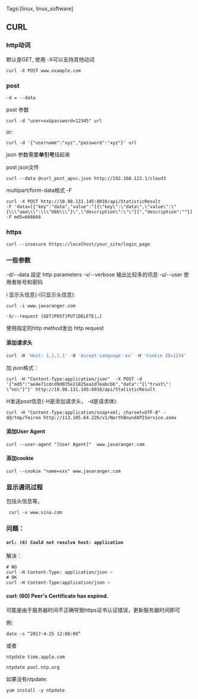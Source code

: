 Tags:[linux, linux_software]

## CURL



### http动词

默认是GET, 使用 -X可以支持其他动词

`curl -X POST www.example.com`



### post

`-d = --data`

post 参数

`curl -d "user=xx&password=12345" url`

or:

`curl -d '{"username":"xyz","password":"xyz"}' url`

json 参数需要**单引号**括起来



post json文件

`curl --data @curl_post_apsc.json http://192.168.122.1/cloud3`



multipart/form-data格式 -F

```
curl -X POST http://10.98.131.145:8010/api/StatisticResult 
-F 'data=[{"key":"data","value":"[{\"key\":\"data\",\"value\":\"{\\\"aaa\\\":\\\"bbb\\\"}\",\"description\":\"\"}]","description":""}]' 
-F md5=666666
```







### https

`curl --insecure https://localhost/your_site/login_page  `







### 一些参数

-d/--data                             設定 http parameters 
-v/--verbose                       输出比较多的讯息
-u/--user                             使用者账号和密码



i 显示头信息(-I只显示头信息):

`curl -i www.javaranger.com`



`-X/--request [GET|POST|PUT|DELETE|…]  `

使用指定的http method发出 http request



#### 添加请求头

```python
curl -H 'Host: 1,1,1,1' -H 'Accept-Language：es' -H 'Cookie ID=1234'
```

加 json格式：

```
curl -H "Content-Type:application/json"  -X POST -d '{"md5":"ae4e71cdcd9d035e21825ea1d7eabcb6","data":"{\"trust\": \"no\"}"}' http://10.98.131.145:8010/api/StatisticResult
```





H发送post信息(-H是添加请求头， -d是请求体):

```
curl -H "Content-Type:application/soap+xml; charset=UTF-8" -d@/tmp/feiren http://113.105.64.226/v1/NorthBoundAPIService.asmx
```



#### 添加User Agent

```
curl --user-agent "[User Agent]"  www.javaranger.com
```



#### 添加cookie

```
curl --cookie "name=xxx" www.javaranger.com
```



### 显示通讯过程

包括头信息等。

` curl -v www.sina.com`





### 问题：

#### ` url: (6) Could not resolve host: application `

解决：

```
# NG
curl -H Content-Type: application/json ~
# OK
curl -H Content-Type:application/json ~
```



#### curl: (60) Peer's Certificate has expired.

可能是由于服务器时间不正确导致https证书认证错误，更新服务器时间即可

例:

`date -s “2017-4-25 12:00:00”`

或者

`ntpdate time.apple.com`

`ntpdate pool.ntp.org`

如果没有ntpdate:

`yum install -y ntpdate`